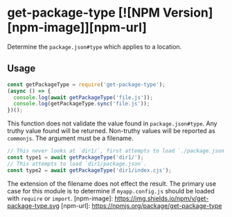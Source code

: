 # get-package-type [![NPM Version][npm-image]][npm-url]
Determine the `package.json#type` which applies to a location.
## Usage
```js
const getPackageType = require('get-package-type');
(async () => {
  console.log(await getPackageType('file.js'));
  console.log(getPackageType.sync('file.js'));
})();
```
This function does not validate the value found in `package.json#type`.  Any truthy value
found will be returned.  Non-truthy values will be reported as `commonjs`.
The argument must be a filename.
```js
// This never looks at `dir1/`, first attempts to load `./package.json`.
const type1 = await getPackageType('dir1/');
// This attempts to load `dir1/package.json`.
const type2 = await getPackageType('dir1/index.cjs');
```
The extension of the filename does not effect the result.  The primary use case for this
module is to determine if `myapp.config.js` should be loaded with `require` or `import`.
[npm-image]: https://img.shields.io/npm/v/get-package-type.svg
[npm-url]: https://npmjs.org/package/get-package-type
